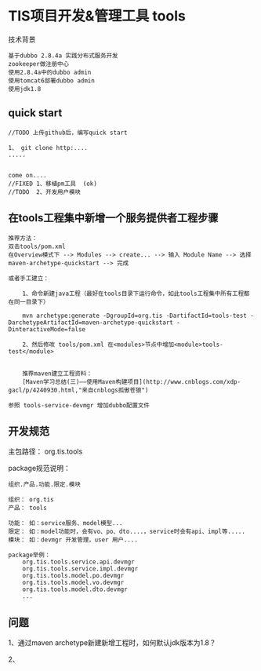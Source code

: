TIS项目开发&管理工具 tools
=========================

技术背景

	基于dubbo 2.8.4a 实践分布式服务开发
	zookeeper做注册中心
	使用2.8.4a中的dubbo admin
	使用tomcat6部署dubbo admin
	使用jdk1.8


##	quick start

	//TODO 上传github后，编写quick start
	
	1、 git clone http:....
	.....
	

	come on....
	//FIXED 1、移植pm工具  (ok)
	//TODO  2、开发用户模块

##	在tools工程集中新增一个服务提供者工程步骤
	
	推荐方法：
	双击tools/pom.xml
	在Overview模式下 --> Modules --> create... --> 输入 Module Name --> 选择 maven-archetype-quickstart --> 完成
	
	或者手工建立：
	
		1、命令新建java工程（最好在tools目录下运行命令，如此tools工程集中所有工程都在同一目录下）
		
		mvn archetype:generate -DgroupId=org.tis -DartifactId=tools-test -DarchetypeArtifactId=maven-archetype-quickstart -DinteractiveMode=false
		
		2、然后修改 tools/pom.xml 在<modules>节点中增加<module>tools-test</module>
		
		
		推荐maven建立工程资料：
		[Maven学习总结(三)——使用Maven构建项目](http://www.cnblogs.com/xdp-gacl/p/4240930.html,"来自cnblogs孤傲苍狼")
		
	参照 tools-service-devmgr 增加dubbo配置文件
		
##	开发规范
	
主包路径： org.tis.tools

package规范说明：
	
	组织.产品.功能.限定.模块
	
	组织： org.tis
	产品： tools
	
	功能： 如：service服务、model模型...
	限定： 如：model功能时，会有vo、po、dto....，service时会有api、impl等.....
	模块： 如：devmgr 开发管理，user 用户....
	
	package举例： 
		org.tis.tools.service.api.devmgr
		org.tis.tools.service.impl.devmgr
		org.tis.tools.model.po.devmgr
		org.tis.tools.model.vo.devmgr
		org.tis.tools.model.dto.devmgr
		...
	
## 问题

1、通过maven archetype新建新增工程时，如何默认jdk版本为1.8？

2、









